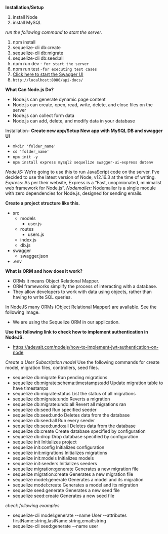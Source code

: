 **Installation/Setup**
1. install Node
2. install MySQL
 
*run the following command to start the server.*
   1. npm install
   2. sequelize-cli db:create
   3. sequelize-cli db:migrate
   4. sequelize-cli db:seed:all
   5. npm run dev - ```for start the server```
   6. npm run test -```for executing test cases```
   7. [Click here to start the Swagger UI](http://localhost:8080/api-docs/)
   8. ```http://localhost:8080/api-docs/```

**What Can Node.js Do?**
 - Node.js can generate dynamic page content
 - Node.js can create, open, read, write, delete, and close files on the server
 - Node.js can collect form data
 - Node.js can add, delete, and modify data in your database

Installation-
**Create new app/Setup New app with MySQL DB and swagger UI**
- ```mkdir 'folder_name'```
- ```cd 'folder_name'```
- ```npm init -y```
- ```npm install express mysql2 sequelize swagger-ui-express dotenv```

*NodeJS:*
 We’re going to use this to run JavaScript code on the server. I’ve decided to use the latest version of Node, v12.16.3 at the time of writing.
*Express:* As per their website, Express is a “Fast, unopinionated, minimalist web framework for Node.js”.
*Nodemailer:* Nodemailer is a single module with zero dependencies for Node.js, designed for sending emails.

**Create a project structure like this.**
- src
  - models
    - user.js
  - routes
    - users.js
  - index.js
  - db.js
- swagger
  - swagger.json
- .env

**What is ORM and how does it work?**
  - ORMs it means Object Relational Mapper.
  - ORM frameworks simplify the process of interacting with a database.
  - They allow developers to work with data using objects, rather than having to write SQL queries.

In NodeJS many ORMs (Object Relational Mapper) are available. See the following Image.
  - We are using the Sequelize ORM in our application.

**Use the following link to check how to implement authentication in NodeJS.**
- https://adevait.com/nodejs/how-to-implement-jwt-authentication-on-node

*Create a User Subscription model*
Use the following commands for create model, migration files, controllers, seed files.

  - sequelize db:migrate                        Run pending migrations
  - sequelize db:migrate:schema:timestamps:add  Update migration table to have timestamps
  - sequelize db:migrate:status                 List the status of all migrations
  - sequelize db:migrate:undo                   Reverts a migration
  - sequelize db:migrate:undo:all               Revert all migrations ran
  - sequelize db:seed                           Run specified seeder
  - sequelize db:seed:undo                      Deletes data from the database
  - sequelize db:seed:all                       Run every seeder
  - sequelize db:seed:undo:all                  Deletes data from the database
  - sequelize db:create                         Create database specified by configuration
  - sequelize db:drop                           Drop database specified by configuration
  - sequelize init                              Initializes project
  - sequelize init:config                       Initializes configuration
  - sequelize init:migrations                   Initializes migrations
  - sequelize init:models                       Initializes models
  - sequelize init:seeders                      Initializes seeders
  - sequelize migration:generate                Generates a new migration file
  - sequelize migration:create                  Generates a new migration file
  - sequelize model:generate                    Generates a model and its migration
  - sequelize model:create                      Generates a model and its migration
  - sequelize seed:generate                     Generates a new seed file
  - sequelize seed:create                       Generates a new seed file

*check following examples*
 - sequelize-cli model:generate --name User --attributes firstName:string,lastName:string,email:string
 - sequelize-cli seed:generate --name user
